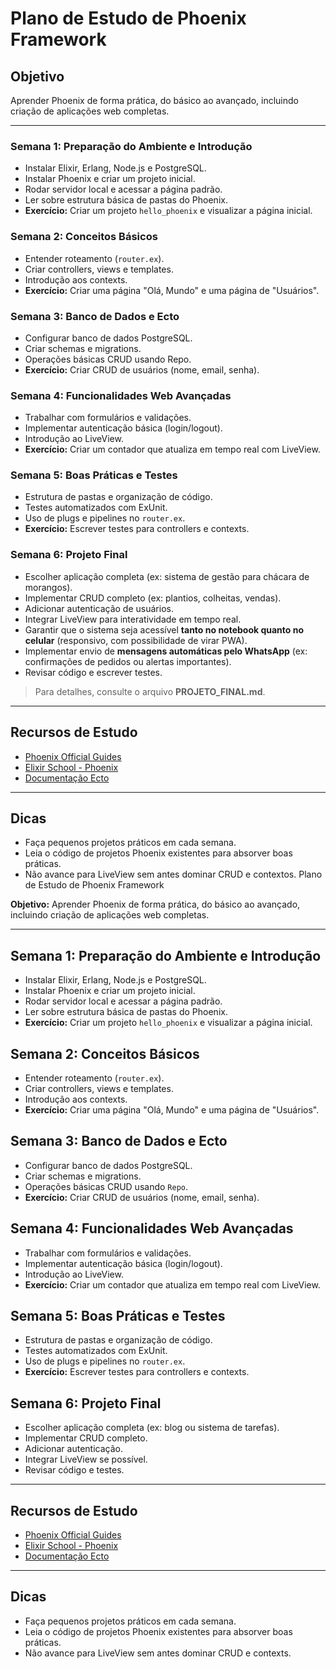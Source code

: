 # Plano de Estudo de Phoenix Framework

## Objetivo
Aprender Phoenix de forma prática, do básico ao avançado, incluindo criação de aplicações web completas.

---

### Semana 1: Preparação do Ambiente e Introdução
- Instalar Elixir, Erlang, Node.js e PostgreSQL.
- Instalar Phoenix e criar um projeto inicial.
- Rodar servidor local e acessar a página padrão.
- Ler sobre estrutura básica de pastas do Phoenix.
- **Exercício:** Criar um projeto `hello_phoenix` e visualizar a página inicial.

### Semana 2: Conceitos Básicos
- Entender roteamento (`router.ex`).
- Criar controllers, views e templates.
- Introdução aos contexts.
- **Exercício:** Criar uma página "Olá, Mundo" e uma página de "Usuários".

### Semana 3: Banco de Dados e Ecto
- Configurar banco de dados PostgreSQL.
- Criar schemas e migrations.
- Operações básicas CRUD usando Repo.
- **Exercício:** Criar CRUD de usuários (nome, email, senha).

### Semana 4: Funcionalidades Web Avançadas
- Trabalhar com formulários e validações.
- Implementar autenticação básica (login/logout).
- Introdução ao LiveView.
- **Exercício:** Criar um contador que atualiza em tempo real com LiveView.

### Semana 5: Boas Práticas e Testes
- Estrutura de pastas e organização de código.
- Testes automatizados com ExUnit.
- Uso de plugs e pipelines no `router.ex`.
- **Exercício:** Escrever testes para controllers e contexts.

### Semana 6: Projeto Final
- Escolher aplicação completa (ex: sistema de gestão para chácara de morangos).
- Implementar CRUD completo (ex: plantios, colheitas, vendas).
- Adicionar autenticação de usuários.
- Integrar LiveView para interatividade em tempo real.
- Garantir que o sistema seja acessível **tanto no notebook quanto no celular** (responsivo, com possibilidade de virar PWA).
- Implementar envio de **mensagens automáticas pelo WhatsApp** (ex: confirmações de pedidos ou alertas importantes).
- Revisar código e escrever testes.

> Para detalhes, consulte o arquivo **PROJETO_FINAL.md**.

---

## Recursos de Estudo
- [Phoenix Official Guides](https://hexdocs.pm/phoenix)
- [Elixir School - Phoenix](https://elixirschool.com)
- [Documentação Ecto](https://hexdocs.pm/ecto)

---

## Dicas
- Faça pequenos projetos práticos em cada semana.
- Leia o código de projetos Phoenix existentes para absorver boas práticas.
- Não avance para LiveView sem antes dominar CRUD e contextos.
 Plano de Estudo de Phoenix Framework

**Objetivo:** Aprender Phoenix de forma prática, do básico ao avançado, incluindo criação de aplicações web completas.

---

## Semana 1: Preparação do Ambiente e Introdução
- Instalar Elixir, Erlang, Node.js e PostgreSQL.
- Instalar Phoenix e criar um projeto inicial.
- Rodar servidor local e acessar a página padrão.
- Ler sobre estrutura básica de pastas do Phoenix.
- **Exercício:** Criar um projeto `hello_phoenix` e visualizar a página inicial.

## Semana 2: Conceitos Básicos
- Entender roteamento (`router.ex`).
- Criar controllers, views e templates.
- Introdução aos contexts.
- **Exercício:** Criar uma página "Olá, Mundo" e uma página de "Usuários".

## Semana 3: Banco de Dados e Ecto
- Configurar banco de dados PostgreSQL.
- Criar schemas e migrations.
- Operações básicas CRUD usando `Repo`.
- **Exercício:** Criar CRUD de usuários (nome, email, senha).

## Semana 4: Funcionalidades Web Avançadas
- Trabalhar com formulários e validações.
- Implementar autenticação básica (login/logout).
- Introdução ao LiveView.
- **Exercício:** Criar um contador que atualiza em tempo real com LiveView.

## Semana 5: Boas Práticas e Testes
- Estrutura de pastas e organização de código.
- Testes automatizados com ExUnit.
- Uso de plugs e pipelines no `router.ex`.
- **Exercício:** Escrever testes para controllers e contexts.

## Semana 6: Projeto Final
- Escolher aplicação completa (ex: blog ou sistema de tarefas).
- Implementar CRUD completo.
- Adicionar autenticação.
- Integrar LiveView se possível.
- Revisar código e testes.

---

## Recursos de Estudo
- [Phoenix Official Guides](https://hexdocs.pm/phoenix/overview.html)
- [Elixir School - Phoenix](https://elixirschool.com/en/lessons/phx/)
- [Documentação Ecto](https://hexdocs.pm/ecto)

---

## Dicas
- Faça pequenos projetos práticos em cada semana.
- Leia o código de projetos Phoenix existentes para absorver boas práticas.
- Não avance para LiveView sem antes dominar CRUD e contexts.

